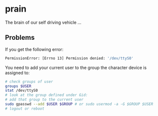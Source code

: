 # prain

The brain of our self driving vehicle ...

## Problems
If you get the following error:
```bash
PermissionError: [Errno 13] Permission denied: '/dev/ttyS0'
```

You need to add your current user to the group the character device is assigned to:
```bash
# check groups of user
groups $USER
stat /dev/ttyS0
# look at the group defined under Gid:
# add that group to the current user
sudo gpasswd --add $USER $GROUP # or sudo usermod -a -G $GROUP $USER
# logout or reboot
```
